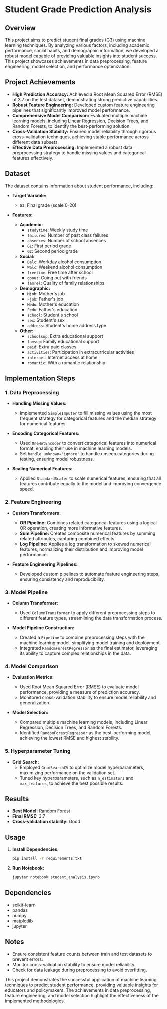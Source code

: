 # Student Grade Prediction Analysis

## Overview

This project aims to predict student final grades (G3) using machine learning techniques. By analyzing various factors, including academic performance, social habits, and demographic information, we developed a robust model capable of providing valuable insights into student success. This project showcases achievements in data preprocessing, feature engineering, model selection, and performance optimization.

## Project Achievements

- **High Prediction Accuracy:** Achieved a Root Mean Squared Error (RMSE) of 3.7 on the test dataset, demonstrating strong predictive capabilities.
- **Robust Feature Engineering:** Developed custom feature engineering pipelines that significantly improved model performance.
- **Comprehensive Model Comparison:** Evaluated multiple machine learning models, including Linear Regression, Decision Trees, and Random Forests, to identify the best-performing solution.
- **Cross-Validation Stability:** Ensured model reliability through rigorous cross-validation techniques, achieving stable performance across different data subsets.
- **Effective Data Preprocessing:** Implemented a robust data preprocessing strategy to handle missing values and categorical features effectively.

## Dataset

The dataset contains information about student performance, including:

- **Target Variable:**
  - `G3`: Final grade (scale 0-20)

- **Features:**
  - **Academic:**
    - `studytime`: Weekly study time
    - `failures`: Number of past class failures
    - `absences`: Number of school absences
    - `G1`: First period grade
    - `G2`: Second period grade
  - **Social:**
    - `Dalc`: Workday alcohol consumption
    - `Walc`: Weekend alcohol consumption
    - `freetime`: Free time after school
    - `goout`: Going out with friends
    - `famrel`: Quality of family relationships
  - **Demographic:**
    - `Mjob`: Mother's job
    - `Fjob`: Father's job
    - `Medu`: Mother's education
    - `Fedu`: Father's education
    - `school`: Student's school
    - `sex`: Student's sex
    - `address`: Student's home address type
  - **Other:**
    - `schoolsup`: Extra educational support
    - `famsup`: Family educational support
    - `paid`: Extra paid classes
    - `activities`: Participation in extracurricular activities
    - `internet`: Internet access at home
    - `romantic`: With a romantic relationship

## Implementation Steps

### 1. Data Preprocessing

- **Handling Missing Values:**
  - Implemented `SimpleImputer` to fill missing values using the most frequent strategy for categorical features and the median strategy for numerical features.

- **Encoding Categorical Features:**
  - Used `OneHotEncoder` to convert categorical features into numerical format, enabling their use in machine learning models.
  - Set `handle_unknown='ignore'` to handle unseen categories during testing, ensuring model robustness.

- **Scaling Numerical Features:**
  - Applied `StandardScaler` to scale numerical features, ensuring that all features contribute equally to the model and improving convergence speed.

### 2. Feature Engineering

- **Custom Transformers:**
  - **OR Pipeline:** Combines related categorical features using a logical OR operation, creating more informative features.
  - **Sum Pipeline:** Creates composite numerical features by summing related attributes, capturing combined effects.
  - **Log Pipeline:** Applies a log transformation to skewed numerical features, normalizing their distribution and improving model performance.

- **Feature Engineering Pipelines:**
  - Developed custom pipelines to automate feature engineering steps, ensuring consistency and reproducibility.

### 3. Model Pipeline

- **Column Transformer:**
  - Used `ColumnTransformer` to apply different preprocessing steps to different feature types, streamlining the data transformation process.

- **Model Pipeline Construction:**
  - Created a `Pipeline` to combine preprocessing steps with the machine learning model, simplifying model training and deployment.
  - Integrated `RandomForestRegressor` as the final estimator, leveraging its ability to capture complex relationships in the data.

### 4. Model Comparison

- **Evaluation Metrics:**
  - Used Root Mean Squared Error (RMSE) to evaluate model performance, providing a measure of prediction accuracy.
  - Monitored cross-validation stability to ensure model reliability and generalization.

- **Model Selection:**
  - Compared multiple machine learning models, including Linear Regression, Decision Trees, and Random Forests.
  - Identified `RandomForestRegressor` as the best-performing model, achieving the lowest RMSE and highest stability.

### 5. Hyperparameter Tuning

- **Grid Search:**
  - Employed `GridSearchCV` to optimize model hyperparameters, maximizing performance on the validation set.
  - Tuned key hyperparameters, such as `n_estimators` and `max_features`, to achieve the best possible results.

## Results

- **Best Model:** Random Forest
- **Final RMSE:** 3.7
- **Cross-validation stability:** Good

## Usage

1. **Install Dependencies:**
   ```bash
   pip install -r requirements.txt
   ```

2. **Run Notebook:**
   ```bash
   jupyter notebook student_analysis.ipynb
   ```

## Dependencies

- scikit-learn
- pandas
- numpy
- matplotlib
- jupyter

## Notes

- Ensure consistent feature counts between train and test datasets to prevent errors.
- Monitor cross-validation stability to ensure model reliability.
- Check for data leakage during preprocessing to avoid overfitting.

This project demonstrates the successful application of machine learning techniques to predict student performance, providing valuable insights for educators and policymakers. The achievements in data preprocessing, feature engineering, and model selection highlight the effectiveness of the implemented methodologies.